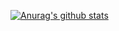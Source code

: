 [![Anurag's github stats](https://github-readme-stats.vercel.app/api?username=SuperGch&show_icons=true&icon_color=FF8C00&hide_title=true&hide_border=true&text_color=9f9f9f&bg_color=151515)](https://github.com/anuraghazra/github-readme-stats)
